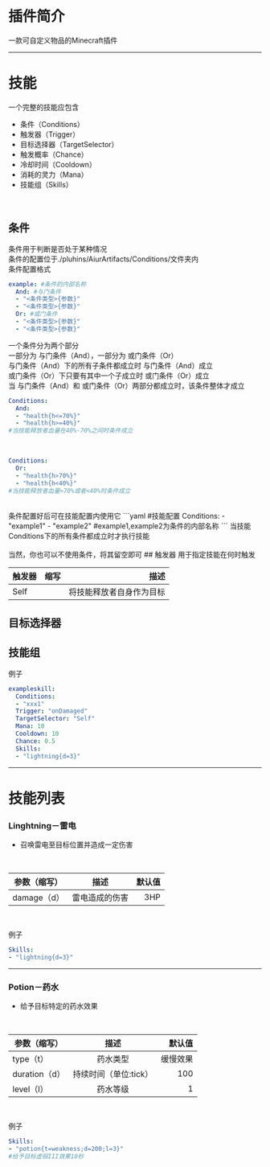 # 插件简介
一款可自定义物品的Minecraft插件
***
# 技能
一个完整的技能应包含
- 条件（Conditions）
- 触发器（Trigger）
- 目标选择器（TargetSelector）
- 触发概率（Chance）
- 冷却时间（Cooldown）
- 消耗的灵力（Mana）
- 技能组（Skills）
<br>

## 条件
条件用于判断是否处于某种情况<br>
条件的配置位于./pluhins/AiurArtifacts/Conditions/文件夹内<br>
条件配置格式<br>
```yaml
example: #条件的内部名称
  And: #与门条件
  - "<条件类型>{参数}"
  - "<条件类型>{参数}"
  Or: #或门条件
  - "<条件类型>{参数}"
  - "<条件类型>{参数}"
```
一个条件分为两个部分<br>
一部分为 与门条件（And），一部分为 或门条件（Or）<br>
与门条件（And）下的所有子条件都成立时 与门条件（And）成立<br>
或门条件（Or）下只要有其中一个子成立时 或门条件（Or）成立<br>
当 与门条件（And）和 或门条件（Or）两部分都成立时，该条件整体才成立<br>
```yaml
Conditions:
  And:
  - "health{h<=70%}"
  - "health{h>=40%}"
#当技能释放者血量在40%-70%之间时条件成立
```
<br>

```yaml
Conditions:
  Or:
  - "health{h>70%}"
  - "health{h<40%}"
#当技能释放者血量>70%或者<40%时条件成立
```

<br>
条件配置好后可在技能配置内使用它
```yaml
#技能配置
Conditions:
- "example1"
- "example2"
#example1,example2为条件的内部名称
```
当技能Conditions下的所有条件都成立时才执行技能<br>
<br>
当然，你也可以不使用条件，将其留空即可
## 触发器
用于指定技能在何时触发
<br>

触发器|缩写|描述
--|:--:|--:
Self| |将技能释放者自身作为目标
## 目标选择器
## 技能组

例子
```yaml
exampleskill:
  Conditions:
  - "xxx1"
  Trigger: "onDamaged"
  TargetSelector: "Self"
  Mana: 10
  Cooldown: 10
  Chance: 0.5
  Skills:
  - "lightning{d=3}"
```
***
# 技能列表
### Linghtning－雷电
* 召唤雷电至目标位置并造成一定伤害
<br>

参数（缩写）|描述|默认值
--|:--:|--:
damage（d）|雷电造成的伤害|3HP
<br>

例子
```yaml
Skills:
- "lightning{d=3}"
```
***
### Potion－药水
* 给予目标特定的药水效果
<br>

参数（缩写）|描述|默认值
--|:--:|--:
type（t）|药水类型|缓慢效果
duration（d）|持续时间（单位:tick）|100
level（l）|药水等级|1
<br>

例子
```yaml
Skills:
- "potion{t=weakness;d=200;l=3}"
#给予目标虚弱III效果10秒
```
